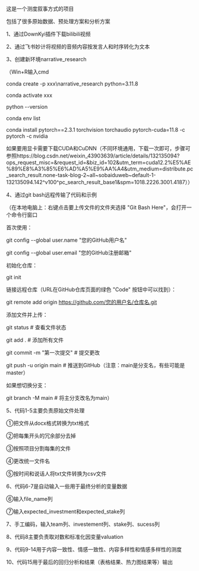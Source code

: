 这是一个测度叙事方式的项目

包括了很多原始数据、预处理方案和分析方案

1、通过DownKyi插件下载bilibili视频

2、通过飞书妙计将视频的音频内容按发言人和时序转化为文本

3、创建新环境narrative_research

（Win+R输入cmd

conda create -p xxx\narrative_research python=3.11.8

conda activate xxx

python --version

conda env list

conda install pytorch==2.3.1 torchvision torchaudio  pytorch-cuda=11.8 -c pytorch -c nvidia

如果要用显卡需要下载CUDA和CuDNN（不同环境通用，下载一次即可，步骤可参照https://blog.csdn.net/weixin_43903639/article/details/132135094?ops_request_misc=&request_id=&biz_id=102&utm_term=cuda12.2%E5%AE%89%E8%A3%85%E6%AD%A5%E9%AA%A4&utm_medium=distribute.pc_search_result.none-task-blog-2~all~sobaiduweb~default-1-
132135094.142^v100^pc_search_result_base1&spm=1018.2226.3001.4187））

4、通过git bash远程传输了代码和示例

（在本地电脑上：右键点击要上传文件的文件夹选择 "Git Bash Here"，会打开一个命令行窗口

首次使用：

 git config --global user.name "您的GitHub用户名"
 
 git config --global user.email "您的GitHub注册邮箱"

初始化仓库：

 git init

链接远程仓库（URL在GitHub仓库页面的绿色 "Code" 按钮中可以找到）：         

 git remote add origin https://github.com/您的用户名/仓库名.git 

添加文件并上传：  

 git status # 查看文件状态
 
 git add . # 添加所有文件
 
 git commit -m "第一次提交" # 提交更改
 
 git push -u origin main # 推送到GitHub（注意：main是分支名，有些可能是master）

如果想切换分支：      

 git branch -M main  # 将主分支改名为main）

5、代码1-5主要负责原始文件处理

①把文件从docx格式转换为txt格式

②把每集开头的冗余部分去掉

③按照项目分割每集的文件

④更改统一文件名

⑤按时间和说话人将txt文件转换为csv文件

6、代码6-7是自动输入一些用于最终分析的变量数据

⑥输入file_name列

⑦输入expected_investment和expected_stake列

7、手工编码，输入team列、investement列、stake列、sucess列

8、代码8主要负责取对数和标准化因变量valuation

9、代码9-14用于内容一致性、情感一致性、内容多样性和情感多样性的测度

10、代码15用于最后的回归分析和结果（表格结果、热力图结果等）输出
